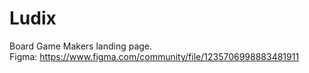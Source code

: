 # Ludix
Board Game Makers landing page.<br>
Figma: https://www.figma.com/community/file/1235706998883481911
